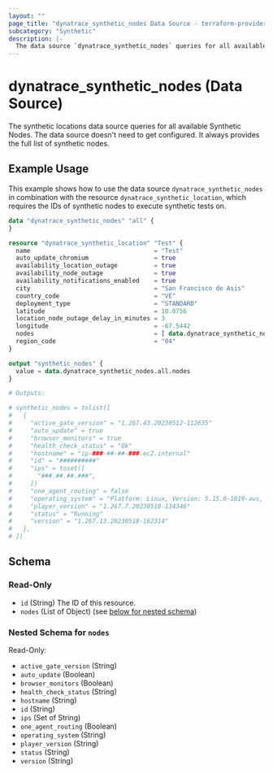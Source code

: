 ```yaml
---
layout: ""
page_title: "dynatrace_synthetic_nodes Data Source - terraform-provider-dynatrace"
subcategory: "Synthetic"
description: |-
  The data source `dynatrace_synthetic_nodes` queries for all available Synthetic Nodes
---
```


# dynatrace_synthetic_nodes (Data Source)

The synthetic locations data source queries for all available Synthetic Nodes. The data source doesn't need to get configured. It always provides the full list of synthetic nodes.

## Example Usage

This example shows how to use the data source `dynatrace_synthetic_nodes` in combination with the resource `dynatrace_synthetic_location`, which requires the IDs of synthetic nodes to execute synthetic tests on.

```terraform
data "dynatrace_synthetic_nodes" "all" {
}

resource "dynatrace_synthetic_location" "Test" {
  name                                  = "Test"
  auto_update_chromium                  = true
  availability_location_outage          = true
  availability_node_outage              = true
  availability_notifications_enabled    = true
  city                                  = "San Francisco de Asis"
  country_code                          = "VE"
  deployment_type                       = "STANDARD"
  latitude                              = 10.0756
  location_node_outage_delay_in_minutes = 3
  longitude                             = -67.5442
  nodes                                 = [ data.dynatrace_synthetic_nodes.all.nodes[index(data.dynatrace_synthetic_nodes.all.nodes.*.hostname, "ip-###-##-##-###.ec2.internal")].id ]
  region_code                           = "04"
}

output "synthetic_nodes" {
  value = data.dynatrace_synthetic_nodes.all.nodes
}

# Outputs:

# synthetic_nodes = tolist([
#   {
#     "active_gate_version" = "1.267.43.20230512-112635"
#     "auto_update" = true
#     "browser_monitors" = true
#     "health_check_status" = "Ok"
#     "hostname" = "ip-###-##-##-###.ec2.internal"
#     "id" = "##########"
#     "ips" = toset([
#       "###.##.##.###",
#     ])
#     "one_agent_routing" = false
#     "operating_system" = "Platform: Linux, Version: 5.15.0-1019-aws, Architecture: amd64, Processors: 2"
#     "player_version" = "1.267.7.20230518-134346"
#     "status" = "Running"
#     "version" = "1.267.13.20230518-162314"
#   },
# ])

```

<!-- schema generated by tfplugindocs -->
## Schema

### Read-Only

- `id` (String) The ID of this resource.
- `nodes` (List of Object) (see [below for nested schema](#nestedatt--nodes))

<a id="nestedatt--nodes"></a>
### Nested Schema for `nodes`

Read-Only:

- `active_gate_version` (String)
- `auto_update` (Boolean)
- `browser_monitors` (Boolean)
- `health_check_status` (String)
- `hostname` (String)
- `id` (String)
- `ips` (Set of String)
- `one_agent_routing` (Boolean)
- `operating_system` (String)
- `player_version` (String)
- `status` (String)
- `version` (String)